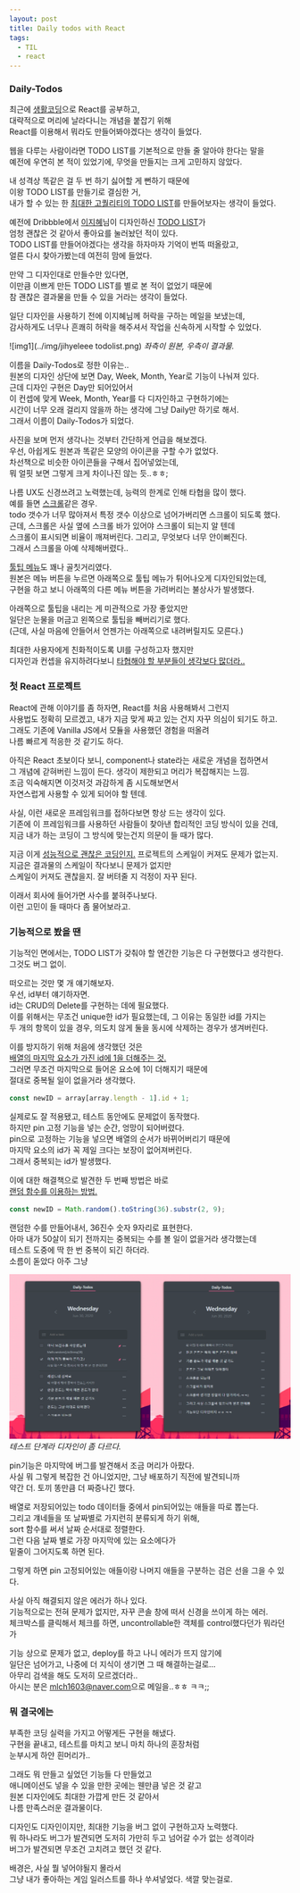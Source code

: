 ```yaml
---
layout: post
title: Daily todos with React
tags:
  - TIL
  - react
---
```

### Daily-Todos
최근에 [생활코딩](https://opentutorials.org/module/4058)으로 React를 공부하고,  
대략적으로 머리에 날라다니는 개념을 붙잡기 위해  
React를 이용해서 뭐라도 만들어봐야겠다는 생각이 들었다.  

웹을 다루는 사람이라면 TODO LIST를 기본적으로 만들 줄 알아야 한다는 말을  
예전에 우연히 본 적이 있었기에, 무엇을 만들지는 크게 고민하지 않았다.  

내 성격상 똑같은 걸 두 번 하기 싫어할 게 뻔하기 때문에  
이왕 TODO LIST를 만들기로 결심한 거,  
내가 할 수 있는 한 <u>최대한 고퀄리티의 TODO LIST</u>를 만들어보자는 생각이 들었다.  

예전에 Dribbble에서 [이지혜](http://jihyeleee.com/)님이 디자인하신 [TODO LIST](https://dribbble.com/shots/3384144-Hello-Dribbble)가  
엄청 괜찮은 것 같아서 좋아요를 눌러놨던 적이 있다.  
TODO LIST를 만들어야겠다는 생각을 하자마자 기억이 번뜩 떠올랐고,  
얼른 다시 찾아가봤는데 여전히 맘에 들었다.  

만약 그 디자인대로 만들수만 있다면,  
이만큼 이쁘게 만든 TODO LIST를 별로 본 적이 없었기 때문에  
참 괜찮은 결과물을 만들 수 있을 거라는 생각이 들었다.  

일단 디자인을 사용하기 전에 이지혜님께 허락을 구하는 메일을 보냈는데,  
감사하게도 너무나 흔쾌히 허락을 해주셔서 작업을 신속하게 시작할 수 있었다.  

![img1](../img/jihyeleee todolist.png)
<i>좌측이 원본, 우측이 결과물.</i>  

이름을 Daily-Todos로 정한 이유는..  
원본의 디자인 상단에 보면 Day, Week, Month, Year로 기능이 나눠져 있다.  
근데 디자인 구현은 Day만 되어있어서  
이 컨셉에 맞게 Week, Month, Year를 다 디자인하고 구현하기에는  
시간이 너무 오래 걸리지 않을까 하는 생각에 그냥 Daily만 하기로 해서.  
그래서 이름이 Daily-Todos가 되었다.  

사진을 보며 먼저 생각나는 것부터 간단하게 언급을 해보겠다.  
우선, 아쉽게도 원본과 똑같은 모양의 아이콘을 구할 수가 없었다.  
차선책으로 비슷한 아이콘들을 구해서 집어넣었는데,  
뭐 얼핏 보면 그렇게 크게 차이나진 않는 듯..ㅎㅎ;  

나름 UX도 신경쓰려고 노력했는데, 능력의 한계로 인해 타협을 많이 했다.  
예를 들면 <u>스크롤</u>같은 경우.  
todo 갯수가 너무 많아져서 특정 갯수 이상으로 넘어가버리면 스크롤이 되도록 했다.  
근데, 스크롤은 사실 옆에 스크롤 바가 있어야 스크롤이 되는지 알 텐데  
스크롤이 표시되면 비율이 깨져버린다. 그리고, 무엇보다 너무 안이뻐진다.  
그래서 스크롤을 아예 삭제해버렸다..  

<u>툴팁 메뉴</u>도 꽤나 골칫거리였다.  
원본은 메뉴 버튼을 누르면 아래쪽으로 툴팁 메뉴가 튀어나오게 디자인되었는데,  
구현을 하고 보니 아래쪽의 다른 메뉴 버튼을 가려버리는 불상사가 발생했다.  

아래쪽으로 툴팁을 내리는 게 미관적으로 가장 좋았지만  
일단은 눈물을 머금고 왼쪽으로 툴팁을 빼버리기로 했다.  
(근데, 사실 마음에 안들어서 언젠가는 아래쪽으로 내려버릴지도 모른다.)  

최대한 사용자에게 친화적이도록 UI를 구성하고자 했지만  
디자인과 컨셉을 유지하려다보니 <u>타협해야 할 부분들이 생각보다 많더라..</u>  

### 첫 React 프로젝트
React에 관해 이야기를 좀 하자면, React를 처음 사용해봐서 그런지  
사용법도 정확히 모르겠고, 내가 지금 맞게 짜고 있는 건지 자꾸 의심이 되기도 하고.  
그래도 기존에 Vanilla JS에서 모듈을 사용했던 경험을 떠올려  
나름 빠르게 적응한 것 같기도 하다.  

아직은 React 초보이다 보니, component나 state라는 새로운 개념을 접하면서  
그 개념에 갇혀버린 느낌이 든다. 생각이 제한되고 머리가 복잡해지는 느낌.  
조금 익숙해지면 이것저것 과감하게 좀 시도해보면서   
자연스럽게 사용할 수 있게 되어야 할 텐데.  

사실, 이런 새로운 프레임워크를 접하다보면 항상 드는 생각이 있다.  
기존에 이 프레임워크를 사용하던 사람들이 찾아낸 합리적인 코딩 방식이 있을 건데,  
지금 내가 하는 코딩이 그 방식에 맞는건지 의문이 들 때가 많다.  

지금 이게 <u>성능적으로 괜찮은 코딩인지.</u> 프로젝트의 스케일이 커져도 문제가 없는지.  
지금은 결과물의 스케일이 작다보니 문제가 없지만  
스케일이 커져도 괜찮을지. 잘 버텨줄 지 걱정이 자꾸 된다.  

이래서 회사에 들어가면 사수를 붙혀주나보다.  
이런 고민이 들 때마다 좀 물어보라고.  

### 기능적으로 봤을 땐
기능적인 면에서는, TODO LIST가 갖춰야 할 엔간한 기능은 다 구현했다고 생각한다.  
그것도 버그 없이.  

떠오르는 것만 몇 개 얘기해보자.  
우선, id부터 얘기하자면.  
id는 CRUD의 Delete를 구현하는 데에 필요했다.  
이를 위해서는 무조건 unique한 id가 필요했는데, 그 이유는 동일한 id를 가지는  
두 개의 항목이 있을 경우, 의도치 않게 둘을 동시에 삭제하는 경우가 생겨버린다.  

이를 방지하기 위해 처음에 생각했던 것은  
<u>배열의 마지막 요소가 가진 id에 1을 더해주는 것.</u>  
그러면 무조건 마지막으로 들어온 요소에 1이 더해지기 때문에   
절대로 중복될 일이 없을거라 생각했다.  
```javascript
const newID = array[array.length - 1].id + 1;
```
실제로도 잘 적용됐고, 테스트 동안에도 문제없이 동작했다.  
하지만 pin 고정 기능을 넣는 순간, 엉망이 되어버렸다.  
pin으로 고정하는 기능을 넣으면 배열의 순서가 바뀌어버리기 때문에  
마지막 요소의 id가 꼭 제일 크다는 보장이 없어져버린다.  
그래서 중복되는 id가 발생했다.  

이에 대한 해결책으로 발견한 두 번째 방법은 바로  
<u>랜덤 함수를 이용하는 방법.</u>  
```javascript
const newID = Math.random().toString(36).substr(2, 9);
```
랜덤한 수를 만들어내서, 36진수 숫자 9자리로 표현한다.  
아마 내가 50살이 되기 전까지는 중복되는 수를 볼 일이 없을거라 생각했는데  
테스트 도중에 딱 한 번 중복이 되긴 하더라.  
소름이 돋았다 아주 그냥  

![img2](../img/todolist2.png)
<i>테스트 단계라 디자인이 좀 다르다.</i>  

pin기능은 마지막에 버그를 발견해서 조금 머리가 아팠다.  
사실 뭐 그렇게 복잡한 건 아니었지만, 그냥 배포하기 직전에 발견되니까  
약간 더. 토끼 똥만큼 더 짜증나긴 했다.  

배열로 저장되어있는 todo 데이터들 중에서 pin되어있는 애들을 따로 뽑는다.  
그리고 걔네들을 또 날짜별로 가지런히 분류되게 하기 위해,  
sort 함수를 써서 날짜 순서대로 정렬한다.  
그런 다음 날짜 별로 가장 마지막에 있는 요소에다가  
밑줄이 그어지도록 하면 된다.  

그렇게 하면 pin 고정되어있는 애들이랑 나머지 애들을 구분하는 검은 선을 그을 수 있다.  

사실 아직 해결되지 않은 에러가 하나 있다.  
기능적으로는 전혀 문제가 없지만, 자꾸 콘솔 창에 떠서 신경을 쓰이게 하는 에러.  
체크박스를 클릭해서 체크를 하면, uncontrollable한 객체를 control했다던가 뭐라던가  

기능 상으로 문제가 없고, deploy를 하고 나니 에러가 뜨지 않기에  
일단은 넘어가고, 나중에 더 지식이 생기면 그 때 해결하는걸로...  
아무리 검색을 해도 도저히 모르겠더라..  
아시는 분은 <u>mlch1603@naver.com</u>으로 메일을..ㅎㅎ ㅋㅋ;;

### 뭐 결국에는
부족한 코딩 실력을 가지고 어떻게든 구현을 해냈다.  
구현을 끝내고, 테스트를 마치고 보니 마치 하나의 훈장처럼  
눈부시게 하얀 흰머리가..  

그래도 뭐 만들고 싶었던 기능들 다 만들었고  
애니메이션도 넣을 수 있을 만한 곳에는 웬만큼 넣은 것 같고  
원본 디자인에도 최대한 가깝게 만든 것 같아서  
나름 만족스러운 결과물이다.  

디자인도 디자인이지만, 최대한 기능을 버그 없이 구현하고자 노력했다.  
뭐 하나라도 버그가 발견되면 도저히 가만히 두고 넘어갈 수가 없는 성격이라  
버그가 발견되면 무조건 고치려고 했던 것 같다.  

배경은, 사실 뭘 넣어야될지 몰라서  
그냥 내가 좋아하는 게임 일러스트를 하나 쑤셔넣었다. 색깔 맞는걸로.  


